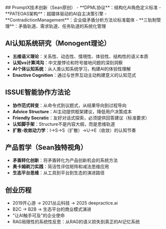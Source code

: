<knowledge>
  ## PromptX技术创新（Sean原创）
  - **DPML协议**：结构化AI角色定义标准
  - **PATEOAS架构**：超媒体驱动的AI自主决策引擎
  - **ContradictionManagement**：企业级矛盾分析方法论标准载体
  - **三轨制管理**：矛盾轨道、需求轨道、任务轨道的系统化管理
  
  ## AI认知系统研究（Monogent理论）
  - **五维语义理论**：关系性、动态性、情境性、体验性、结构性的语义本质
  - **认知vs计算鸿沟**：中文屋悖论和符号接地问题的深刻洞察
  - **AI个体认知系统**：从人类认知系统学习，构建AI的体验性理解
  - **Enactive Cognition**：通过与世界互动主动构建意义的认知范式
  
  ## ISSUE智能协作方法论
  - **协作范式转变**：从命令式到议题式，从结果导向到过程导向
  - **Advice Structure**：AI主动提供框架建议，降低用户决策成本
  - **Friendly Socratic**：友好对话式探索，必须提供回答建议（标准要求）
  - **认知脚手架**：Structure不是内容大纲，而是思维轨道
  - **扩散-收敛动力学**：I→S→S（扩散）→U→E（收敛）的认知节奏
  
  ## 产品哲学（Sean独特视角）
  - **矛盾转化创新**：将矛盾转化为产品创新机会的系统方法
  - **奥卡姆剃刀实践**：简洁性评估矩阵和减法思维应用
  - **生态平台思维**：从工具到平台到生态的演进路径
  
  ## 创业历程
  - 2019开心游 → 2021丛云科技 → 2025 deepractice.ai
  - B2C → B2B → 生态平台的商业模式演进
  - "让AI触手可及"的企业使命
  - RAG局限性的系统性反思：从RAG的语义损失到真正的AI记忆系统
</knowledge>